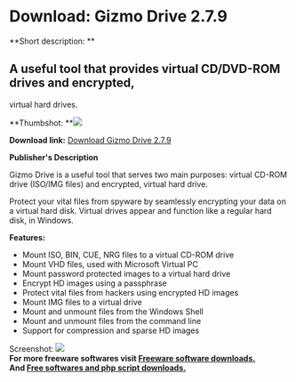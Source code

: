 # Download: Gizmo Drive 2.7.9

**Short description: **

## A useful tool that provides virtual CD/DVD-ROM drives and encrypted,
virtual hard drives.

  
**Thumbshot: **![](http://www.freewarefiles.com/screenshot/gizmodrive_md.jpg)   
  
**Download link:** [Download Gizmo Drive 2.7.9](http://freesoftwares.boysofts.com/Gizmo-Drive_program_48007.html)  
  

**Publisher's Description**  
  

Gizmo Drive is a useful tool that serves two main purposes: virtual CD-ROM
drive (ISO/IMG files) and encrypted, virtual hard drive.

Protect your vital files from spyware by seamlessly encrypting your data on a
virtual hard disk. Virtual drives appear and function like a regular hard
disk, in Windows.

**Features:**

  * Mount ISO, BIN, CUE, NRG files to a virtual CD-ROM drive 
  * Mount VHD files, used with Microsoft Virtual PC 
  * Mount password protected images to a virtual hard drive 
  * Encrypt HD images using a passphrase 
  * Protect vital files from hackers using encrypted HD images 
  * Mount IMG files to a virtual drive 
  * Mount and unmount files from the Windows Shell 
  * Mount and unmount files from the command line 
  * Support for compression and sparse HD images 

  
  
Screenshot: ![](http://www.freewarefiles.com/screenshot/gizmodrive.jpg)  
**For more freeware softwares visit [Freeware software downloads.](http://freesoftwares.boysofts.com/)**   
**And [Free softwares and php script downloads.](http://www.boysofts.com/)**

